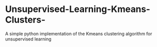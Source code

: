 # Unsupervised-Learning-Kmeans-Clusters-
A simple python implementation of the Kmeans clustering algorithm for unsupervised learning 
